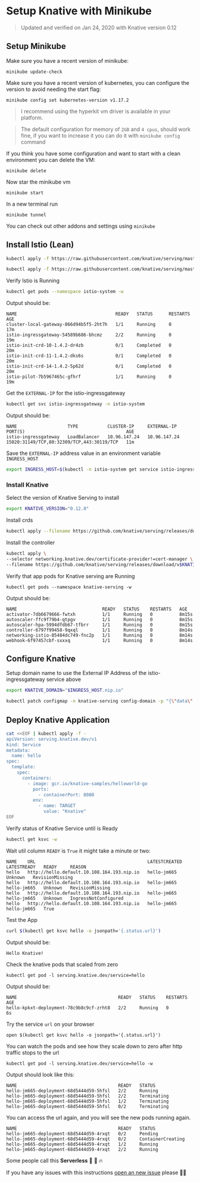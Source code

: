# Setup Knative with Minikube

>Updated and verified on Jan 24, 2020 with Knative version 0.12

## Setup Minikube

Make sure you have a recent version of minikube:
```
minikube update-check
```

Make sure you have a recent version of kubernetes, you can configure the version to avoid needing the start flag:
```
minikube config set kubernetes-version v1.17.2
```

>I recommend using the hyperkit vm driver is available in your platform.

>The default configuration for memory of `2GB` and `4 cpus`, should work fine, if you want to increase it you can do it with `minikube config` command

If you think you have some configuration and want to start with a clean environment you can delete the VM:
```
minikube delete
```

Now star the minikube vm
```
minikube start
```

In a new terminal run
```
minikube tunnel
```

You can check out other addons and settings using `minikube`

## Install Istio (Lean)

```bash
kubectl apply -f https://raw.githubusercontent.com/knative/serving/master/third_party/istio-1.4.2/istio-crds.yaml
```

```bash
kubectl apply -f https://raw.githubusercontent.com/knative/serving/master/third_party/istio-1.4.2/istio-minimal.yaml
```


Verify Istio is Running
```bash
kubectl get pods --namespace istio-system -w
```

Output should be:
```
NAME                                     READY   STATUS      RESTARTS   AGE
cluster-local-gateway-866d94b5f5-2ht7h   1/1     Running     0          17m
istio-ingressgateway-54589b686-bhcmz     2/2     Running     0          19m
istio-init-crd-10-1.4.2-dr4zb            0/1     Completed   0          20m
istio-init-crd-11-1.4.2-dks6s            0/1     Completed   0          20m
istio-init-crd-14-1.4.2-5p62d            0/1     Completed   0          20m
istio-pilot-7b5967465c-gfhrf             1/1     Running     0          19m
```

Get the `EXTERNAL-IP` for the istio-ingressgateway
```bash
kubectl get svc istio-ingressgateway -n istio-system
```

Output should be:
```
NAME                   TYPE           CLUSTER-IP     EXTERNAL-IP    PORT(S)                                      AGE
istio-ingressgateway   LoadBalancer   10.96.147.24   10.96.147.24   15020:31149/TCP,80:32309/TCP,443:30119/TCP   11m
```

Save the `EXTERNAL-IP` address value in an environment variable `INGRESS_HOST`
```bash
export INGRESS_HOST=$(kubectl -n istio-system get service istio-ingressgateway -o jsonpath='{.status.loadBalancer.ingress[0].ip}')
```

### Install Knative


Select the version of Knative Serving to install
```bash
export KNATIVE_VERSION="0.12.0"
```

Install crds
```bash
kubectl apply --filename https://github.com/knative/serving/releases/download/v$KNATIVE_VERSION/serving-crds.yaml
```

Install the controller
```bash
kubectl apply \
--selector networking.knative.dev/certificate-provider!=cert-manager \
--filename https://github.com/knative/serving/releases/download/v$KNATIVE_VERSION/serving.yaml
```

Verify that app pods for Knative serving are Running
```
kubectl get pods --namespace knative-serving -w
```

Output should be:
```
NAME                                READY   STATUS    RESTARTS   AGE
activator-7db6679666-fwtxh          1/1     Running   0          8m15s
autoscaler-ffc9f79b4-qtpgv          1/1     Running   0          8m15s
autoscaler-hpa-5994dfdb67-tfbrr     1/1     Running   0          8m15s
controller-6797f99458-9qxql         1/1     Running   0          8m14s
networking-istio-85484dc749-fnc2p   1/1     Running   0          8m14s
webhook-6f97457cbf-sxxxq            1/1     Running   0          8m14s
```



## Configure Knative

Setup domain name to use the External IP Address of the istio-ingressgateway service above

```bash
export KNATIVE_DOMAIN="$INGRESS_HOST.nip.io"
```

```bash
kubectl patch configmap -n knative-serving config-domain -p "{\"data\": {\"$KNATIVE_DOMAIN\": \"\"}}"
```

## Deploy Knative Application

```bash
cat <<EOF | kubectl apply -f -
apiVersion: serving.knative.dev/v1
kind: Service
metadata:
  name: hello
spec:
  template:
    spec:
      containers:
        - image: gcr.io/knative-samples/helloworld-go
          ports:
            - containerPort: 8080
          env:
            - name: TARGET
              value: "Knative"
EOF
```


Verify status of Knative Service until is Ready
```bash
kubectl get ksvc -w
```

Wait util column `READY` is `True` it might take a minute or two:
```
NAME    URL                                          LATESTCREATED   LATESTREADY   READY     REASON
hello   http://hello.default.10.108.164.193.nip.io   hello-jm665                   Unknown   RevisionMissing
hello   http://hello.default.10.108.164.193.nip.io   hello-jm665     hello-jm665   Unknown   RevisionMissing
hello   http://hello.default.10.108.164.193.nip.io   hello-jm665     hello-jm665   Unknown   IngressNotConfigured
hello   http://hello.default.10.108.164.193.nip.io   hello-jm665     hello-jm665   True
```


Test the App
```bash
curl $(kubectl get ksvc hello -o jsonpath='{.status.url}')
```

Output should be:
```
Hello Knative!
```

Check the knative pods that scaled from zero
```
kubectl get pod -l serving.knative.dev/service=hello
```

Output should be:
```
NAME                                      READY   STATUS    RESTARTS   AGE
hello-kpkxt-deployment-78c9b8c9cf-zrht8   2/2     Running   0          6s
```

Try the service `url` on your browser
```
open $(kubectl get ksvc hello -o jsonpath='{.status.url}')
```

You can watch the pods and see how they scale down to zero after http traffic stops to the url
```
kubectl get pod -l serving.knative.dev/service=hello -w
```

Output should look like this:
```
NAME                                      READY   STATUS
hello-jm665-deployment-68d5444d59-5hfsl   2/2     Running
hello-jm665-deployment-68d5444d59-5hfsl   2/2     Terminating
hello-jm665-deployment-68d5444d59-5hfsl   1/2     Terminating
hello-jm665-deployment-68d5444d59-5hfsl   0/2     Terminating
```

You can access the url again, and you will see the new pods running again.
```
NAME                                      READY   STATUS
hello-jm665-deployment-68d5444d59-4rxqt   0/2     Pending
hello-jm665-deployment-68d5444d59-4rxqt   0/2     ContainerCreating
hello-jm665-deployment-68d5444d59-4rxqt   1/2     Running
hello-jm665-deployment-68d5444d59-4rxqt   2/2     Running
```

Some people call this **Serverless** 🎉 🌮 🔥

If you have any issues with this instructions [open an new issue](https://github.com/csantanapr/knative-minikube/issues/new) please 🙏🏻
